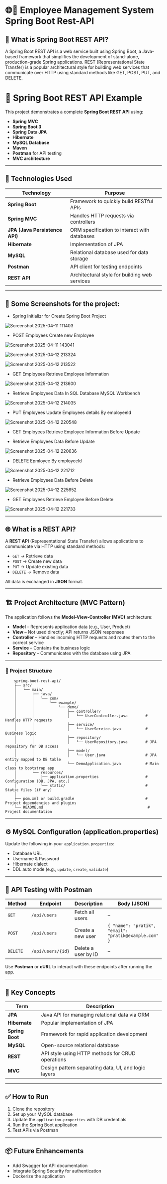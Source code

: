 # 🌐📡 Employee Management System Spring Boot Rest-API

## 🌱 What is Spring Boot REST API?
A Spring Boot REST API is a web service built using Spring Boot, a Java-based framework that simplifies the development of stand-alone, production-grade Spring applications. REST (Representational State Transfer) is a popular architectural style for building web services that communicate over HTTP using standard methods like GET, POST, PUT, and DELETE.

# 🚀 Spring Boot REST API Example

This project demonstrates a complete **Spring Boot REST API** using:

- **Spring MVC**
- **Spring Boot 3**
- **Spring Data JPA**
- **Hibernate**
- **MySQL Database**
- **Maven**
- **Postman** for API testing
- **MVC architecture**

---

## 🧰 Technologies Used

| Technology | Purpose |
|------------|---------|
| **Spring Boot** | Framework to quickly build RESTful APIs |
| **Spring MVC** | Handles HTTP requests via controllers |
| **JPA (Java Persistence API)** | ORM specification to interact with databases |
| **Hibernate** | Implementation of JPA |
| **MySQL** | Relational database used for data storage |
| **Postman** | API client for testing endpoints |
| **REST API** | Architectural style for building web services |

---

## 📸 Some Screenshots for the project:

- Spring Initializr for Create Spring Boot Project

![Screenshot 2025-04-11 111403](https://github.com/user-attachments/assets/20109092-df84-46fd-a9fc-fdaf6a8c1581)

- POST Employees Create new Employee
  
![Screenshot 2025-04-11 143041](https://github.com/user-attachments/assets/ef3b6684-a1d8-4e51-b5be-251c843a80f5)

![Screenshot 2025-04-12 213324](https://github.com/user-attachments/assets/56221baa-6f22-44d8-bc54-0f478f49efea)

![Screenshot 2025-04-12 213522](https://github.com/user-attachments/assets/d6443aa0-1ae9-4126-bd14-1eecd6342c38)

- GET Employees Retrieve Employee Information
  
![Screenshot 2025-04-12 213600](https://github.com/user-attachments/assets/14960948-7b19-4a48-b371-c37b0e4aa293)

- Retrieve Employees Data In SQL Database MySQL Workbench
  
![Screenshot 2025-04-12 214035](https://github.com/user-attachments/assets/0280d322-8131-4af1-a667-5ed1ac9cccda)

- PUT Employees Update Employees details By employeeId
  
![Screenshot 2025-04-12 220548](https://github.com/user-attachments/assets/13a74e40-2736-4fe3-8986-0f488b65c681)

- GET Employees Retrieve Employee Information Before Update
  
- Retrieve Employees Data Before Update
  
![Screenshot 2025-04-12 220636](https://github.com/user-attachments/assets/45c26ba0-180f-4854-9fcc-1cb0933e3fed)

- DELETE Epmloyee By employeeId
  
![Screenshot 2025-04-12 221712](https://github.com/user-attachments/assets/9a505a63-1e05-4167-ae9d-5c6c9878a241)

- Retrieve Employees Data Before Delete
  
![Screenshot 2025-04-12 225652](https://github.com/user-attachments/assets/f0534110-d33b-434a-89be-8dcc2756aef9)

- GET Employees Retrieve Employee Before Delete
  
![Screenshot 2025-04-12 221733](https://github.com/user-attachments/assets/118930b3-199e-4672-b837-6dc9b0e5b7ee)

---

## 🌐 What is a REST API?

A **REST API** (Representational State Transfer) allows applications to communicate via HTTP using standard methods:

- `GET` → Retrieve data  
- `POST` → Create new data  
- `PUT` → Update existing data  
- `DELETE` → Remove data

All data is exchanged in **JSON** format.

---

## 🏗️ Project Architecture (MVC Pattern)

The application follows the **Model-View-Controller (MVC)** architecture:

- **Model** – Represents application data (e.g., User, Product)
- **View** – Not used directly; API returns JSON responses
- **Controller** – Handles incoming HTTP requests and routes them to the correct service
- **Service** – Contains the business logic
- **Repository** – Communicates with the database using JPA

---

### 📂 Project Structure

        spring-boot-rest-api/
        ├── src/
        │   └── main/
        │       ├── java/
        │       │   └── com/
        │       │       └── example/
        │       │           └── demo/
        │       │               ├── controller/
        │       │               │   └── UserController.java        # Handles HTTP requests
        │       │               ├── service/
        │       │               │   └── UserService.java           # Business logic
        │       │               ├── repository/
        │       │               │   └── UserRepository.java        # JPA repository for DB access
        │       │               ├── model/
        │       │               │   └── User.java                  # JPA entity mapped to DB table
        │       │               └── DemoApplication.java           # Main class to bootstrap app
        │       └── resources/
        │           ├── application.properties                     # Configuration (DB, JPA, etc.)
        │           └── static/                                    # Static files (if any)
        │
        ├── pom.xml or build.gradle                                # Project dependencies and plugins
        └── README.md                                               # Project documentation


---

## ⚙️ MySQL Configuration (application.properties)

Update the following in your `application.properties`:

- Database URL
- Username & Password
- Hibernate dialect
- DDL auto mode (e.g., `update`, `create`, `validate`)

---

## 🧪 API Testing with Postman

| Method | Endpoint | Description | Body (JSON) |
|--------|----------|-------------|-------------|
| `GET` | `/api/users` | Fetch all users | – |
| `POST` | `/api/users` | Create a new user | `{ "name": "pratik", "email": "pratik@example.com" }` |
| `DELETE` | `/api/users/{id}` | Delete a user by ID | – |

Use **Postman** or **cURL** to interact with these endpoints after running the app.

---

## 📖 Key Concepts

| Term | Description |
|------|-------------|
| **JPA** | Java API for managing relational data via ORM |
| **Hibernate** | Popular implementation of JPA |
| **Spring Boot** | Framework for rapid application development |
| **MySQL** | Open-source relational database |
| **REST** | API style using HTTP methods for CRUD operations |
| **MVC** | Design pattern separating data, UI, and logic layers |

---

## ✅ How to Run

1. Clone the repository
2. Set up your MySQL database
3. Update the `application.properties` with DB credentials
4. Run the Spring Boot application
5. Test APIs via Postman

---

## 📦 Future Enhancements

- Add Swagger for API documentation
- Integrate Spring Security for authentication
- Dockerize the application
